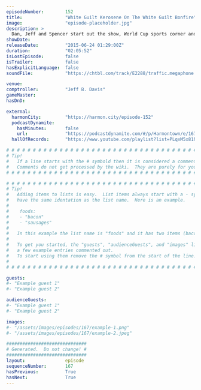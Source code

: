 ```yaml
---
episodeNumber:        152
title:                "White Guilt Kerosene On The White Guilt Bonfire"
image:                "episode-placeholder.jpg"
description: >
  Dan, Jeff and Spencer start out the show, World Cup sports corner and lots of privilege and guilt. Watch the video at Harmontown.com/live!
showDate:             
releaseDate:          "2015-06-24 01:29:00Z"
duration:             "02:05:52"
isLostEpisode:        false
isTrailer:            false
hasExplicitLanguage:  false
soundFile:            "https://chtbl.com/track/E2288/traffic.megaphone.fm/STA8970080096.mp3?updated=1561589913"

venue:                
comptroller:          "Jeff B. Davis"
gameMaster:           
hasDnD:               

external:
  harmonCity:         "https://harmon.city/episode-152"
  podcastDynamite:
    hasMinutes:       false
    url:              "https://podcastdynamite.com/#/p/Harmontown/e/167/152"
  hallOfRecords:      "https://www.youtube.com/playlist?list=PLqxM5x81hNOYUQ-Ri9dEzuCb7tvQ7Q31z"

# # # # # # # # # # # # # # # # # # # # # # # # # # # # # # # # # # # # # # # # # # # # #
# Tip!
#   If a line starts with the # symbold then it is considered a comment.
#   Comments do not get processed by the wiki.  They are purely for your information.
# # # # # # # # # # # # # # # # # # # # # # # # # # # # # # # # # # # # # # # # # # # # #

# # # # # # # # # # # # # # # # # # # # # # # # # # # # # # # # # # # # # # # # # # # # #
# Tip!
#   Adding items to lists is easy.  List items always start with a - symbol and have
#   have the same identation as the list name.  Here is an example.
#
#    foods:
#    - "bacon"
#    - "sausages"
#
#   In this example the list name is "foods" and it has two items (bacon, and sausages).
#
#   To get you started, the "guests", "audienceGuests", and "images" lists below have
#   a few example entries commented out.
#   To start using them remove the # symbol from the start of the line.
#
# # # # # # # # # # # # # # # # # # # # # # # # # # # # # # # # # # # # # # # # # # # # #

guests:
#- "Example guest 1"
#- "Example guest 2"

audienceGuests:
#- "Example guest 1"
#- "Example guest 2"

images:
#- "/assets/images/episodes/167/example-1.png"
#- "/assets/images/episodes/167/example-2.jpeg"

##############################
# Generated.  Do not change! #
##############################
layout:               episode
sequenceNumber:       167
hasPrevious:          True
hasNext:              True
---
```


<!-- The episode description will be rendered here -->

<!-- Add your content BELOW here -->
<!-- vvvvvvvvvvvvvvvvvvvvvvvvvvv -->




<!-- ^^^^^^^^^^^^^^^^^^^^^^^^^^^ -->
<!-- Add your content ABOVE here -->

<!-- The episode gallery will be rendered here -->